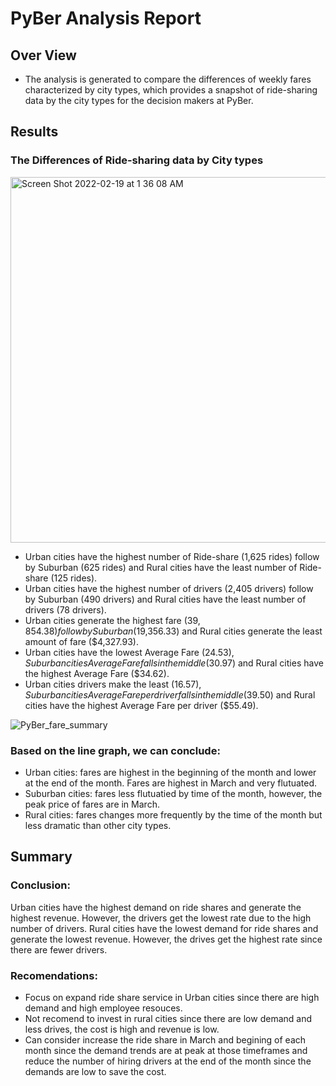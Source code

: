 # PyBer Analysis Report

## Over View
- The analysis is generated to compare the differences of weekly fares characterized by city types, which provides a snapshot of ride-sharing data by the city types for the decision makers at PyBer.

## Results 
### The Differences of Ride-sharing data by City types 

<img width="585" alt="Screen Shot 2022-02-19 at 1 36 08 AM" src="https://user-images.githubusercontent.com/96552197/154795417-de8d2387-de45-4cf6-bc7d-1eb094a66eea.png">

- Urban cities have the highest number of Ride-share (1,625 rides) follow by Suburban (625 rides) and Rural cities have the least number of Ride-share (125 rides).
- Urban cities have the highest number of drivers (2,405 drivers) follow by Suburban (490 drivers) and Rural cities have the least number of drivers (78 drivers).
- Urban cities generate the highest fare ($39,854.38) follow by Suburban ($19,356.33) and Rural cities generate the least amount of fare ($4,327.93).
- Urban cities have the lowest Average Fare ($24.53), Suburban cities Average Fare falls in the middle ($30.97) and Rural cities have the highest Average Fare ($34.62).
- Urban cities drivers make the least ($16.57), Suburban cities Average Fare per driver falls in the middle ($39.50) and Rural cities have the highest Average Fare per driver ($55.49).


![PyBer_fare_summary](https://user-images.githubusercontent.com/96552197/154795330-01f534d0-ddf4-4ff2-a2f8-35bc3a3b3895.png)

### Based on the line graph, we can conclude:
- Urban cities: fares are highest in the beginning of the month and lower at the end of the month. Fares are highest in March and very flutuated. 
- Suburban cities: fares less flutuatied by time of the month, however, the peak price of fares are in March. 
- Rural cities: fares changes more frequently by the time of the month but less dramatic than other city types. 

## Summary 
### Conclusion:  
  Urban cities have the highest demand on ride shares and generate the highest revenue. However, the drivers get the lowest rate due to the high number of drivers. Rural cities have the lowest demand for ride shares and generate the lowest revenue. However, the drives get the highest rate since there are fewer drivers. 
### Recomendations: 
- Focus on expand ride share service in Urban cities since there are high demand and high employee resouces. 
- Not recomend to invest in rural cities since there are low demand and less drives, the cost is high and revenue is low. 
- Can consider increase the ride share in March and begining of each month since the demand trends are at peak at those timeframes and reduce the number of hiring drivers at the end of the month since the demands are low to save the cost. 
